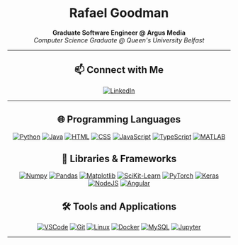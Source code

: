 [comment]: <> (Skill Badges Link: https://home.aveek.io/GitHub-Profile-Badges/)
<div align="center">

# **Rafael Goodman**

**Graduate Software Engineer @ Argus Media**  
_Computer Science Graduate @ Queen's University Belfast_

---

## 📫 Connect with Me

[![LinkedIn](https://upload.wikimedia.org/wikipedia/commons/8/81/LinkedIn_icon.svg)](https://linkedin.com/in/rafaelgoodman)

---

## 🌐 Programming Languages

[![Python](https://img.shields.io/badge/Python-3776AB?style=for-the-badge&logo=python&logoColor=white)](https://www.python.org)
[![Java](https://img.shields.io/badge/Java-3B66BC.svg?style=for-the-badge&logo=Java&logoColor=white)](https://www.java.com)
[![HTML](https://img.shields.io/badge/HTML5-E34F26.svg?style=for-the-badge&logo=HTML5&logoColor=white)](https://www.w3.org/html/)
[![CSS](https://img.shields.io/badge/CSS-663399.svg?style=for-the-badge&logo=CSS&logoColor=white)](https://www.w3schools.com/css/)
[![JavaScript](https://img.shields.io/badge/Javascript-FFA500.svg?style=for-the-badge&logo=Javascript&logoColor=white)](https://developer.mozilla.org/en-US/docs/Web/JavaScript)
[![TypeScript](https://img.shields.io/badge/TypeScript-3178C6.svg?style=for-the-badge&logo=TypeScript&logoColor=white)](https://www.typescriptlang.org/)
[![MATLAB](https://img.shields.io/badge/Matlab-FC521F.svg?style=for-the-badge&logo=Matlab&logoColor=white)](https://www.mathworks.com/)

## 📖 Libraries & Frameworks
[![Numpy](https://img.shields.io/badge/NumPy-013243.svg?style=for-the-badge&logo=NumPy&logoColor=white)](https://numpy.org/)
[![Pandas](https://img.shields.io/badge/pandas-150458.svg?style=for-the-badge&logo=pandas&logoColor=white)](https://pandas.pydata.org/)
[![Matplotlib](https://img.shields.io/badge/Matplotlib-4B5562.svg?style=for-the-badge&logo=matplotlib&logoColor=white)](https://matplotlib.org/)
[![SciKit-Learn](https://img.shields.io/badge/scikitlearn-F7931E.svg?style=for-the-badge&logo=scikit-learn&logoColor=white)](https://scikit-learn.org/)
[![PyTorch](https://img.shields.io/badge/PyTorch-EE4C2C.svg?style=for-the-badge&logo=PyTorch&logoColor=white)](https://pytorch.org/)
[![Keras](https://img.shields.io/badge/Keras-D00000.svg?style=for-the-badge&logo=Keras&logoColor=white)](https://keras.io/)
[![NodeJS](https://img.shields.io/badge/Node.js-5FA04E.svg?style=for-the-badge&logo=nodedotjs&logoColor=white)](https://nodejs.org)
[![Angular](https://img.shields.io/badge/Angular-D00000.svg?style=for-the-badge&logo=Angular&logoColor=white)](https://angular.io)

## 🛠️ Tools and Applications

[![VSCode](<https://img.shields.io/badge/Visual Studio Code-2185D0.svg?style=for-the-badge&logo=visualstudiocode&logoColor=white>)](https://code.visualstudio.com/)
[![Git](https://img.shields.io/badge/Git-F05032.svg?style=for-the-badge&logo=Git&logoColor=white)](https://git-scm.com/)
[![Linux](https://img.shields.io/badge/Linux-728E9B.svg?style=for-the-badge&logo=Linux&logoColor=white)](https://www.linux.org/)
[![Docker](https://img.shields.io/badge/Docker-2496ED.svg?style=for-the-badge&logo=Docker&logoColor=white)](https://www.docker.com/)
[![MySQL](https://img.shields.io/badge/MySQL-4479A1.svg?style=for-the-badge&logo=MySQL&logoColor=white)](https://www.mysql.com/)
[![Jupyter](https://img.shields.io/badge/Jupyter-F37626.svg?style=for-the-badge&logo=Jupyter&logoColor=white)](https://jupyter.org/)

---

</div>
